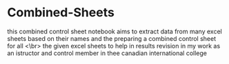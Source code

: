 # Combined-Sheets
this combined control sheet notebook aims to extract data from many excel sheets based on their names and the preparing a combined control sheet for all <\br>
the given excel sheets to help in results revision in my work as an istructor and control member in thee canadian international college
